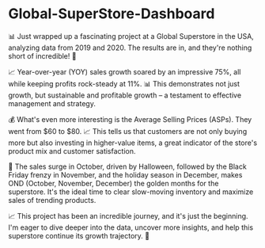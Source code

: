 # Global-SuperStore-Dashboard
📊 Just wrapped up a fascinating project at a Global Superstore in the USA, analyzing data from 2019 and 2020. The results are in, and they're nothing short of incredible! 🚀

📈 Year-over-year (YOY) sales growth soared by an impressive 75%, all while keeping profits rock-steady at 11%. 📊 This demonstrates not just growth, but sustainable and profitable growth – a testament to effective management and strategy.

💰 What's even more interesting is the Average Selling Prices (ASPs). They went from $60 to $80. 📈 This tells us that customers are not only buying more but also investing in higher-value items, a great indicator of the store's product mix and customer satisfaction.

🎃 The sales surge in October, driven by Halloween, followed by the Black Friday frenzy in November, and the holiday season in December, makes OND (October, November, December) the golden months for the superstore. It's the ideal time to clear slow-moving inventory and maximize sales of trending products.

📈 This project has been an incredible journey, and it's just the beginning. I'm eager to dive deeper into the data, uncover more insights, and help this superstore continue its growth trajectory. 🚀
